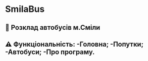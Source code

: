 # SmilaBus
:bus: Розклад автобусів м.Сміли
--
:warning: Функціональність:
-Головна;
-Попутки;
-Автобуси;
-Про програму.
--

